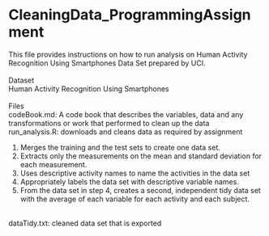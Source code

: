 # CleaningData_ProgrammingAssignment
This file provides instructions on how to run analysis on Human Activity Recognition Using Smartphones Data Set prepared by UCI.<br/>
<br/>
Dataset<br/>
Human Activity Recognition Using Smartphones<br/>
<br/>
Files<br/>
codeBook.md: A code book that describes the variables, data and any transformations or work that performed to clean up the data<br/>
run_analysis.R: downloads and cleans data as required by assignment<br/>
1. Merges the training and the test sets to create one data set.
2. Extracts only the measurements on the mean and standard deviation for each measurement.
3. Uses descriptive activity names to name the activities in the data set
4. Appropriately labels the data set with descriptive variable names.
5. From the data set in step 4, creates a second, independent tidy data set with the average of each variable for each activity and each subject.
<br/>
dataTidy.txt: cleaned data set that is exported
